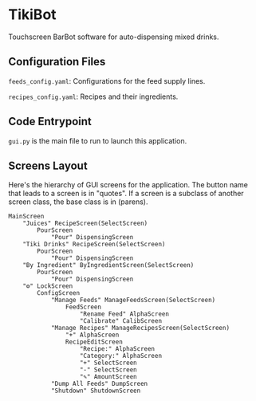 TikiBot
=======
Touchscreen BarBot software for auto-dispensing mixed drinks.


Configuration Files
-------------------
`feeds_config.yaml`: Configurations for the feed supply lines.

`recipes_config.yaml`: Recipes and their ingredients.


Code Entrypoint
---------------
`gui.py` is the main file to run to launch this application.


Screens Layout
--------------
Here's the hierarchy of GUI screens for the application.  The button name that leads to a screen is in "quotes".  If a screen is a subclass of another screen class, the base class is in (parens).

    MainScreen
        "Juices" RecipeScreen(SelectScreen)
            PourScreen
                "Pour" DispensingScreen
        "Tiki Drinks" RecipeScreen(SelectScreen)
            PourScreen
                "Pour" DispensingScreen
        "By Ingredient" ByIngredientScreen(SelectScreen)
            PourScreen
                "Pour" DispensingScreen
        "⚙" LockScreen
            ConfigScreen
                "Manage Feeds" ManageFeedsScreen(SelectScreen)
                    FeedScreen
                        "Rename Feed" AlphaScreen
                        "Calibrate" CalibScreen
                "Manage Recipes" ManageRecipesScreen(SelectScreen)
                    "+" AlphaScreen
                    RecipeEditScreen
                        "Recipe:" AlphaScreen
                        "Category:" AlphaScreen
                        "+" SelectScreen
                        "-" SelectScreen
                        "✎" AmountScreen
                "Dump All Feeds" DumpScreen
                "Shutdown" ShutdownScreen

